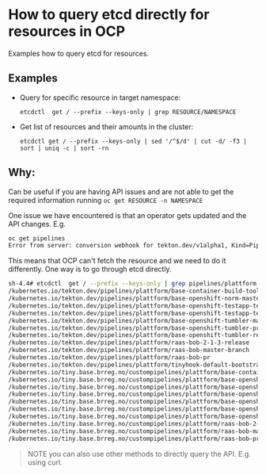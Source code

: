 # How to query etcd directly for resources in OCP
Examples how to query etcd for resources.
## Examples
* Query for specific resource in target namespace:

  `etcdctl  get / --prefix --keys-only | grep RESOURCE/NAMESPACE`

* Get list of resources and their amounts in the cluster:

  `etcdctl get / --prefix --keys-only | sed '/^$/d' | cut -d/ -f3 | sort | uniq -c | sort -rn`


## Why: 
Can be useful if you are having API issues and are not able to get the required information running `oc get RESOURCE -n NAMESPACE`

One issue we have encountered is that an operator gets updated and the API changes. E.g.

```bash
oc get pipelines
Error from server: conversion webhook for tekton.dev/v1alpha1, Kind=Pipeline failed: Post "https://tekton-pipelines-webhook.openshift-pipelines.svc:443/resource-conversion?timeout=30s": no endpoints available for service "tekton-pipelines-webhook"
```
This means that OCP can't fetch the resource and we need to do it differently.
One way is to go through etcd directly.

```bash
sh-4.4# etcdctl  get / --prefix --keys-only | grep pipelines/plattform
/kubernetes.io/tekton.dev/pipelines/plattform/base-container-build-tools-master-branch
/kubernetes.io/tekton.dev/pipelines/plattform/base-openshift-norm-master-branch
/kubernetes.io/tekton.dev/pipelines/plattform/base-openshift-testapp-test-app-maven-pr
/kubernetes.io/tekton.dev/pipelines/plattform/base-openshift-testapp-test-app-maven-tiny-test-branch
/kubernetes.io/tekton.dev/pipelines/plattform/base-openshift-tumbler-master-branch
/kubernetes.io/tekton.dev/pipelines/plattform/base-openshift-tumbler-pr
/kubernetes.io/tekton.dev/pipelines/plattform/base-openshift-tumbler-readme-default-values-branch
/kubernetes.io/tekton.dev/pipelines/plattform/raas-bob-2-1-3-release
/kubernetes.io/tekton.dev/pipelines/plattform/raas-bob-master-branch
/kubernetes.io/tekton.dev/pipelines/plattform/raas-bob-pr
/kubernetes.io/tekton.dev/pipelines/plattform/tinyhook-default-bootstrap
/kubernetes.io/tiny.base.brreg.no/custompipelines/plattform/base-container-build-tools-master-branch
/kubernetes.io/tiny.base.brreg.no/custompipelines/plattform/base-openshift-norm-master-branch
/kubernetes.io/tiny.base.brreg.no/custompipelines/plattform/base-openshift-testapp-test-app-maven-pr
/kubernetes.io/tiny.base.brreg.no/custompipelines/plattform/base-openshift-testapp-test-app-maven-tiny-test-branch
/kubernetes.io/tiny.base.brreg.no/custompipelines/plattform/base-openshift-tumbler-master-branch
/kubernetes.io/tiny.base.brreg.no/custompipelines/plattform/base-openshift-tumbler-pr
/kubernetes.io/tiny.base.brreg.no/custompipelines/plattform/base-openshift-tumbler-readme-default-values-branch
/kubernetes.io/tiny.base.brreg.no/custompipelines/plattform/raas-bob-2-1-3-release
/kubernetes.io/tiny.base.brreg.no/custompipelines/plattform/raas-bob-master-branch
/kubernetes.io/tiny.base.brreg.no/custompipelines/plattform/raas-bob-pr
```

> NOTE you can also use other methods to directly query the API. E.g. using curl.
